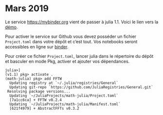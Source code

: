 # Mars 2019

Le service https://mybinder.org vient de passer à julia 1.1. Voici le lien vers la [démo](https://github.com/binder-examples/demo-julia).

Pour activer le service sur Github vous devez posséder un fichier `Project.toml`
dans votre dépôt et c’est tout. Vos notebooks seront accessibles en ligne
sur [binder](https://mybinder.org).

Pour créer ce fichier `Project.toml`, lancer julia dans le répertoire du dépôt et basculer 
en mode Pkg, activer et ajouter vos dépendances.

```jlcon
julia>]
(v1.1) pkg> activate .
(math-julia) pkg> add FFTW
  Updating registry at `~/.julia/registries/General`
  Updating git-repo `https://github.com/JuliaRegistries/General.git`
 Resolving package versions...
  Updating `~/JuliaProjects/math-julia/Project.toml`
  [7a1cc6ca] + FFTW v0.2.4
  Updating `~/JuliaProjects/math-julia/Manifest.toml`
  [621f4979] + AbstractFFTs v0.3.2
```






